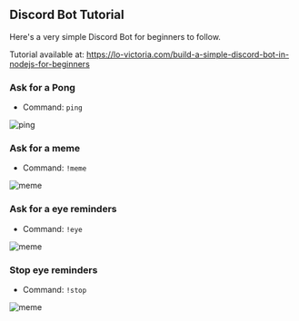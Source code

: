 ## Discord Bot Tutorial
Here's a very simple Discord Bot for beginners to follow.


Tutorial available at: https://lo-victoria.com/build-a-simple-discord-bot-in-nodejs-for-beginners

### Ask for a Pong
- Command: `ping`

![ping](https://cdn.hashnode.com/res/hashnode/image/upload/v1621133538133/wV8dUk2An.gif?auto=format,compress&gif-q=60)

### Ask for a meme
- Command: `!meme`

![meme](https://cdn.hashnode.com/res/hashnode/image/upload/v1621134690937/PzBF8yTky.gif?auto=format,compress&gif-q=60)

### Ask for a eye reminders
- Command: `!eye`

![meme](https://cdn.hashnode.com/res/hashnode/image/upload/v1621135214368/6zZpvwpEU.gif?auto=format,compress&gif-q=60)

### Stop eye reminders
- Command: `!stop`

![meme](https://cdn.hashnode.com/res/hashnode/image/upload/v1621135532532/5lu28ozaT.png?auto=compress)


